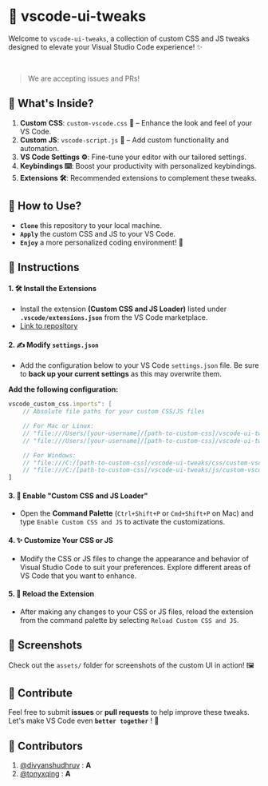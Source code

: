 # 🎨 vscode-ui-tweaks 

Welcome to `vscode-ui-tweaks`, a collection of custom CSS and JS tweaks designed to elevate your Visual Studio Code experience! ✨

<br>

> We are accepting issues and PRs! 

## 📂 What's Inside? 
1. **Custom CSS**: `custom-vscode.css` 🎨 – Enhance the look and feel of your VS Code.
2. **Custom JS**: `vscode-script.js` 🧩 – Add custom functionality and automation.
3. **VS Code Settings ⚙️**: Fine-tune your editor with our tailored settings. 
4. **Keybindings ⌨️**: Boost your productivity with personalized keybindings. 
5. **Extensions 🛠️**: Recommended extensions to complement these tweaks. 

## 🚀 How to Use? 
- **`Clone`** this repository to your local machine.
- **`Apply`** the custom CSS and JS to your VS Code.
- **`Enjoy`** a more personalized coding environment! 🎉

## 🚧 Instructions 

#### 1. 🛠️ Install the Extensions 
- Install the extension **(Custom CSS and JS Loader)** listed under **`.vscode/extensions.json`** from the VS Code marketplace.
- <a href="https://github.com/be5invis/vscode-custom-css">Link to repository</a>
#### 2. ✍️ Modify `settings.json` 
- Add the configuration below to your VS Code `settings.json` file. Be sure to **back up your current settings** as this may overwrite them.

**Add the following configuration:**

```javascript
vscode_custom_css.imports": [
    // Absolute file paths for your custom CSS/JS files

    // For Mac or Linux:
    // "file:///Users/[your-username]/[path-to-custom-css]/vscode-ui-tweaks/css/custom-vscode.css",
    // "file:///Users/[your-username]/[path-to-custom-css]/vscode-ui-tweaks/js/custom-vscode.js",

    // For Windows:
    // "file:///C:/[path-to-custom-css]/vscode-ui-tweaks/css/custom-vscode.css",
    // "file:///C:/[path-to-custom-css]/vscode-ui-tweaks/js/custom-vscode.js"
]
```

#### 3. 🎨 Enable "Custom CSS and JS Loader" 
- Open the **Command Palette** (`Ctrl+Shift+P` or `Cmd+Shift+P` on Mac) and type `Enable Custom CSS and JS` to activate the customizations.

#### 4. ✨ Customize Your CSS or JS 
- Modify the CSS or JS files to change the appearance and behavior of Visual Studio Code to suit your preferences. Explore different areas of VS Code that you want to enhance.

#### 5. 🔄 Reload the Extension 
- After making any changes to your CSS or JS files, reload the extension from the command palette by selecting `Reload Custom CSS and JS`.

## 📸 Screenshots 
Check out the `assets/` folder for screenshots of the custom UI in action! 🖼️

## 🤝 Contribute 
Feel free to submit **issues** or **pull requests** to help improve these tweaks. Let's make VS Code even **`better together`** ! 🚀

## 👥 Contributors
1. [@divyanshudhruv](https://github.com/divyanshudhruv) : **A**
2. [@tonyxqing](https://github.com/tonyxqing) : **A**
